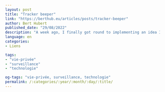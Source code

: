 ```yaml
---
layout: post
title: "Tracker beeper"
link: "https://berthub.eu/articles/posts/tracker-beeper"
author: Bert Hubert
published_date: "29/08/2022"
description: "A week ago, I finally got round to implementing an idea I’d been toying with for years: what if your computer made a little bit of noise every time it sent data to Google? From studying logs, I’d long known just how many sites send all your visits and clicks to (at least) Google, but a log that you have to manually create first and then analyze is not very dramatic. You need to work on it and finally you think “well yeah that is a lot”."
language: en
categories:
- Liens

tags:
- "vie-privée"
- "surveillance"
- "technologie"

og-tags: "vie-privée, surveillance, technologie"
permalink: /:categories/:year/:month/:day/:title/
---
```

